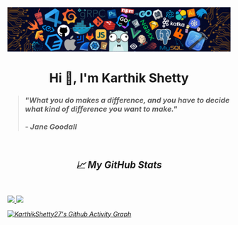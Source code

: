 <!-- # Hi there 👋  -->
<!--
**KarthikShetty27/KarthikShetty27** is a ✨ _special_ ✨ repository because its `README.md` (this file) appears on your GitHub profile.

Here are some ideas to get you started:

- 🔭 I’m currently working on ...
- 🌱 I’m currently learning ...
- 👯 I’m looking to collaborate on ...
- 🤔 I’m looking for help with ...
- 💬 Ask me about ...
- 📫 How to reach me: ...
- 😄 Pronouns: ...
- ⚡ Fun fact: ...
-->


<img src="README_Images/Header Image.png" alt="README-File-Header-Image"/>
<h1 align="center">Hi 👋, I'm Karthik Shetty</h1>

<!-- Quote by Jane Goodall -->
> <h3><i>"What you do makes a difference, and you have to decide what kind of difference you want to make."</i><br><br>  - <i>Jane Goodall<i></h3> 
<br> 

<!-- Programming Languages    -->


   
<!-- Statistics Old -->
<h2 align='center'>📈 My GitHub Stats </h2>
<br>
<p align="left">
 <a href="https://KarthikShetty27.dev/">
 <img width="49.5%" src="https://github-readme-stats.vercel.app/api?username=KarthikShetty27&show_icons=true&theme=dracula&hide_border=true" />
 </a>
 <a href="https://github.com/KarthikShetty27/github-readme-stats">
 <img width="49.5%" src="https://github-readme-streak-stats.herokuapp.com/?user=KarthikShetty27&theme=dracula&hide_border=true" />
 </a>
</p> 
<p align="center">
<!--  <a href="https://github.com/KarthikShetty27/github-readme-stats">
 <img width="35%" src="https://github-readme-stats.vercel.app/api/top-langs/?username=KarthikShetty27&langs_count=12&layout=compact&theme=dracula&hide_border=true" />
 </a> -->
</p>

   
<!-- Activity Graph -->
[![KarthikShetty27's Github Activity Graph](https://github-readme-activity-graph.cyclic.app/graph?username=KarthikShetty27&custom_title=KarthikShetty27's+Github+Activity+Graph&bg_color=FFCCB3&color=7A4495&hide_border=true&line=F675A8&point=554994&area_color=F29393&area=true)](https://github.com/KarthikShetty27/github-readme-activity-graph) 

<!--  *************************************************** -->
<!-- Statistics Old -->
<!-- <h2 align='center'>📈 My GitHub Stats </h2>
<br>
<p align="left">
  <a href="https://KarthikShetty27.dev/">
  <img width="49.5%" src="https://github-readme-stats.vercel.app/api?username=KarthikShetty27&show_icons=true&theme=dracula&hide_border=true" />
  <img width="49.5%" src="https://github-readme-streak-stats.herokuapp.com/?user=KarthikShetty27&theme=dracula&hide_border=true" />  
  </a>
</p> -->

<!-- KathikShetty27's Stats (TOP Languages -->   
<!-- [![Top Langs](https://github-readme-stats.vercel.app/api/top-langs/?username=KarthikShetty27&langs_count=12&layout=compact "KathikShetty27's Stats")](https://github.com/KarthikShetty27/github-readme-stats) -->
<!--    *************************************************** -->
  
   
